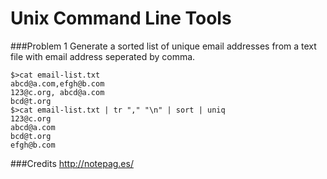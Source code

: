 Unix Command Line Tools
=======================

###Problem 1
Generate a sorted list of unique email addresses from a text file with email address seperated by comma.

    $>cat email-list.txt
    abcd@a.com,efgh@b.com
    123@c.org, abcd@a.com
    bcd@t.org
    $>cat email-list.txt | tr "," "\n" | sort | uniq
    123@c.org
    abcd@a.com
    bcd@t.org
    efgh@b.com

###Credits
http://notepag.es/
